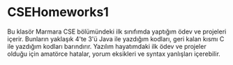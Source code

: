 # CSEHomeworks1
Bu klasör Marmara CSE bölümündeki ilk sınıfımda yaptığım ödev ve projeleri içerir.
Bunların yaklaşık 4'te 3'ü Java ile yazdığım kodları, geri kalan kısmı C ile yazdığım kodları barındırır.
Yazılım hayatımdaki ilk ödev ve projeler olduğu için amatörce hatalar, yorum eksikleri ve syntax yanlışları içerebilir.
